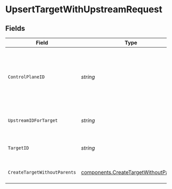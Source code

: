 # UpsertTargetWithUpstreamRequest


## Fields

| Field                                                                                          | Type                                                                                           | Required                                                                                       | Description                                                                                    | Example                                                                                        |
| ---------------------------------------------------------------------------------------------- | ---------------------------------------------------------------------------------------------- | ---------------------------------------------------------------------------------------------- | ---------------------------------------------------------------------------------------------- | ---------------------------------------------------------------------------------------------- |
| `ControlPlaneID`                                                                               | *string*                                                                                       | :heavy_check_mark:                                                                             | The UUID of your control plane. This variable is available in the Konnect manager.             | 9524ec7d-36d9-465d-a8c5-83a3c9390458                                                           |
| `UpstreamIDForTarget`                                                                          | *string*                                                                                       | :heavy_check_mark:                                                                             | ID or target of the Target to lookup                                                           | 5a078780-5d4c-4aae-984a-bdc6f52113d8                                                           |
| `TargetID`                                                                                     | *string*                                                                                       | :heavy_check_mark:                                                                             | ID of the Target to lookup                                                                     | 5a078780-5d4c-4aae-984a-bdc6f52113d8                                                           |
| `CreateTargetWithoutParents`                                                                   | [components.CreateTargetWithoutParents](../../models/components/createtargetwithoutparents.md) | :heavy_check_mark:                                                                             | Description of the Target                                                                      |                                                                                                |